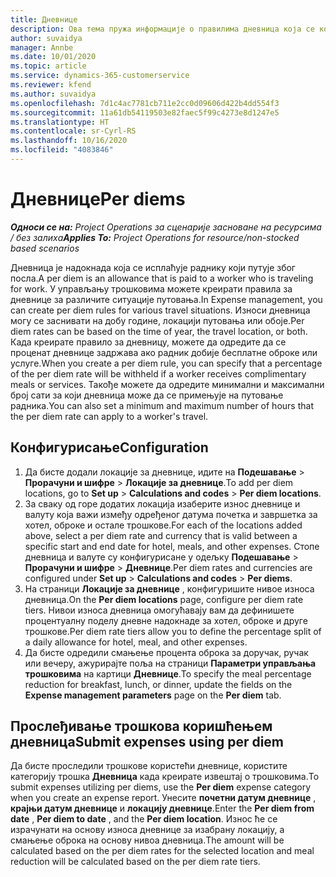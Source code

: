 ```yaml
---
title: Дневнице
description: Ова тема пружа информације о правилима дневница која се користе у управљању трошковима.
author: suvaidya
manager: Annbe
ms.date: 10/01/2020
ms.topic: article
ms.service: dynamics-365-customerservice
ms.reviewer: kfend
ms.author: suvaidya
ms.openlocfilehash: 7d1c4ac7781cb711e2cc0d09606d422b4dd554f3
ms.sourcegitcommit: 11a61db54119503e82faec5f99c4273e8d1247e5
ms.translationtype: HT
ms.contentlocale: sr-Cyrl-RS
ms.lasthandoff: 10/16/2020
ms.locfileid: "4083846"
---
```

# <a name="per-diems"></a><span data-ttu-id="bb3fc-103">Дневнице</span><span class="sxs-lookup"><span data-stu-id="bb3fc-103">Per diems</span></span>

<span data-ttu-id="bb3fc-104">_**Односи се на:** Project Operations за сценарије засноване на ресурсима / без залиха_</span><span class="sxs-lookup"><span data-stu-id="bb3fc-104">_**Applies To:** Project Operations for resource/non-stocked based scenarios_</span></span>


<span data-ttu-id="bb3fc-105">Дневница је надокнада која се исплаћује раднику који путује због посла.</span><span class="sxs-lookup"><span data-stu-id="bb3fc-105">A per diem is an allowance that is paid to a worker who is traveling for work.</span></span> <span data-ttu-id="bb3fc-106">У управљању трошковима можете креирати правила за дневнице за различите ситуације путовања.</span><span class="sxs-lookup"><span data-stu-id="bb3fc-106">In Expense management, you can create per diem rules for  various travel situations.</span></span> <span data-ttu-id="bb3fc-107">Износи дневница могу се заснивати на добу године, локацији путовања или обоје.</span><span class="sxs-lookup"><span data-stu-id="bb3fc-107">Per diem rates can be based on the time of year, the travel location, or both.</span></span> <span data-ttu-id="bb3fc-108">Када креирате правило за дневницу, можете да одредите да се проценат дневнице задржава ако радник добије бесплатне оброке или услуге.</span><span class="sxs-lookup"><span data-stu-id="bb3fc-108">When you create a per diem  rule, you can specify that a percentage of the per diem rate will be withheld if a worker receives complimentary meals or services.</span></span> <span data-ttu-id="bb3fc-109">Такође можете да одредите минимални и максимални број сати за који дневница може да се примењује на путовање радника.</span><span class="sxs-lookup"><span data-stu-id="bb3fc-109">You can also set a minimum and maximum number of hours that the per diem rate can apply to a worker's travel.</span></span>

## <a name="configuration"></a><span data-ttu-id="bb3fc-110">Конфигурисање</span><span class="sxs-lookup"><span data-stu-id="bb3fc-110">Configuration</span></span> 

1. <span data-ttu-id="bb3fc-111">Да бисте додали локације за дневнице, идите на **Подешавање** > **Прорачуни и шифре** > **Локације за дневнице**.</span><span class="sxs-lookup"><span data-stu-id="bb3fc-111">To add per diem locations, go to **Set up** > **Calculations and codes** > **Per diem locations**.</span></span>
2. <span data-ttu-id="bb3fc-112">За сваку од горе додатих локација изаберите износ дневнице и валуту која важи између одређеног датума почетка и завршетка за хотел, оброке и остале трошкове.</span><span class="sxs-lookup"><span data-stu-id="bb3fc-112">For each of the locations added above, select a per diem rate and currency that is valid between a specific start and end date for hotel, meals, and other expenses.</span></span> <span data-ttu-id="bb3fc-113">Стопе дневница и валуте су конфигурисане у одељку **Подешавање** > **Прорачуни и шифре** > **Дневнице**.</span><span class="sxs-lookup"><span data-stu-id="bb3fc-113">Per diem rates and currencies are configured under **Set up** > **Calculations and codes** > **Per diems**.</span></span>
3. <span data-ttu-id="bb3fc-114">На страници **Локације за дневнице** , конфигуришите нивое износа дневница.</span><span class="sxs-lookup"><span data-stu-id="bb3fc-114">On the **Per diem locations** page, configure per diem rate tiers.</span></span> <span data-ttu-id="bb3fc-115">Нивои износа дневница омогућавају вам да дефинишете процентуалну поделу дневне надокнаде за хотел, оброке и друге трошкове.</span><span class="sxs-lookup"><span data-stu-id="bb3fc-115">Per diem rate tiers allow you to define the percentage split of a daily allowance for hotel, meal, and other expenses.</span></span> 
4. <span data-ttu-id="bb3fc-116">Да бисте одредили смањење процента оброка за доручак, ручак или вечеру, ажурирајте поља на страници **Параметри управљања трошковима** на картици **Дневнице**.</span><span class="sxs-lookup"><span data-stu-id="bb3fc-116">To specify the meal percentage reduction for breakfast, lunch, or dinner, update the fields on the **Expense management parameters** page on the **Per diem** tab.</span></span> 
    
## <a name="submit-expenses-using-per-diem"></a><span data-ttu-id="bb3fc-117">Прослеђивање трошкова коришћењем дневница</span><span class="sxs-lookup"><span data-stu-id="bb3fc-117">Submit expenses using per diem</span></span>
<span data-ttu-id="bb3fc-118">Да бисте проследили трошкове користећи дневнице, користите категорију трошка **Дневница** када креирате извештај о трошковима.</span><span class="sxs-lookup"><span data-stu-id="bb3fc-118">To submit expenses utilizing per diems, use the **Per diem** expense category when you create an expense report.</span></span> <span data-ttu-id="bb3fc-119">Унесите **почетни датум дневнице** , **крајњи датум дневнице** и **локацију дневнице**.</span><span class="sxs-lookup"><span data-stu-id="bb3fc-119">Enter the **Per diem from date** , **Per diem to date** ,  and the **Per diem location**.</span></span> <span data-ttu-id="bb3fc-120">Износ ће се израчунати на основу износа дневнице за изабрану локацију, а смањење оброка на основу нивоа дневница.</span><span class="sxs-lookup"><span data-stu-id="bb3fc-120">The amount will be calculated based on the per diem rates for the selected location and meal reduction will be calculated based on the per diem rate tiers.</span></span>
